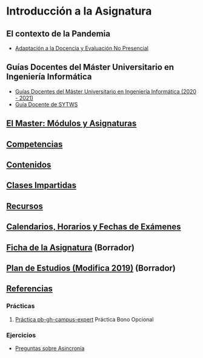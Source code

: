 
# Introducción a la Asignatura 

## El contexto de la Pandemia

* [Adaptación a la Docencia y Evaluación No Presencial]({{site.baseurl}}/covid19)

## Guías Docentes del Máster Universitario en Ingeniería Informática

* [Guías Docentes del Máster Universitario en Ingeniería Informática (2020 - 2021)](https://www.ull.es/apps/guias/guias/view_degree/M%C3%A1ster%20Universitario%20en%20Ingenier%C3%ADa%20Inform%C3%A1tica/) 
* [Guía Docente de SYTWS](https://www.ull.es/apps/guias/guias/view_guide/27349/) 

## [El Master: Módulos y Asignaturas](../degree.md)

## [Competencias](competencias)

## [Contenidos](../)

## [Clases Impartidas]({{site.baseurl}}/clases.html)

<!--
### [Clases Impartidas por Categorías]({{site.baseurl}}/categories/)
-->

## [Recursos](../resources.md)

## [Calendarios, Horarios y Fechas de Exámenes](../timetables.md)

## [Ficha de la Asignatura](TWBE.html) (Borrador)

## [Plan de Estudios (Modifica 2019)](Plan_Estudios.html) (Borrador)

## [Referencias](../references.md)

### Prácticas

1. [Práctica pb-gh-campus-expert](practicas/pb-gh-campus-expert) Práctica Bono Opcional

### Ejercicios

* [Preguntas sobre Asincronía](preguntas-async.html)
